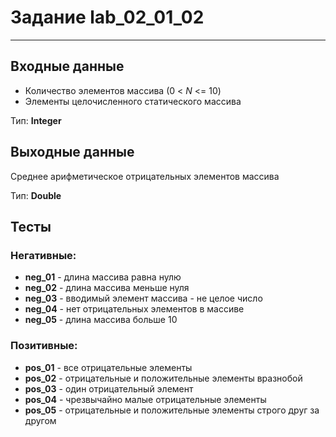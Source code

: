 # Задание lab_02_01_02
***
## Входные данные
- Количество элементов массива (0 < *N* <= 10)
- Элементы целочисленного статического массива

Тип: **Integer**

## Выходные данные
Среднее арифметическое отрицательных элементов массива

Тип: **Double**

## Тесты
### Негативные:
- **neg_01** - длина массива равна нулю
- **neg_02** - длина массива меньше нуля
- **neg_03** - вводимый элемент массива - не целое число
- **neg_04** - нет отрицательных элементов в массиве
- **neg_05** - длина массива больше 10

### Позитивные:
- **pos_01** - все отрицательные элементы
- **pos_02** - отрицательные и положительные элементы вразнобой
- **pos_03** - один отрицательный элемент
- **pos_04** - чрезвычайно малые отрицательные элементы
- **pos_05** - отрицательные и положительные элементы строго друг за другом